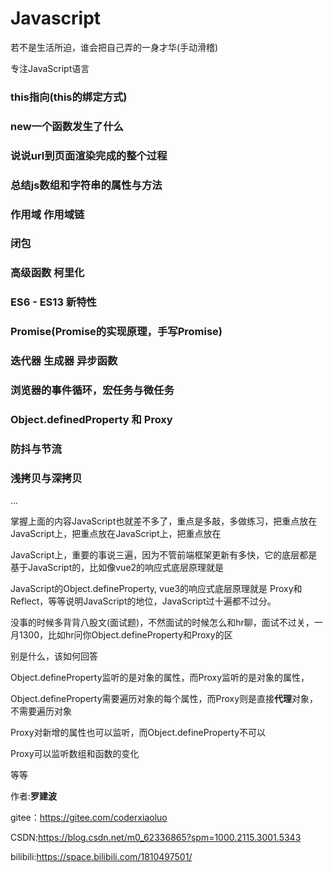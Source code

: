 # Javascript

若不是生活所迫，谁会把自己弄的一身才华(手动滑稽)

专注JavaScript语言

### this指向(this的绑定方式)

### new一个函数发生了什么

### 说说url到页面渲染完成的整个过程

### 总结js数组和字符串的属性与方法

### 作用域  作用域链 

### 闭包

### 高级函数 柯里化

### ES6 - ES13 新特性

### Promise(Promise的实现原理，手写Promise)

### 迭代器  	生成器  	异步函数

### 浏览器的事件循环，宏任务与微任务

### Object.definedProperty 和 Proxy

### 防抖与节流

### 浅拷贝与深拷贝

...

掌握上面的内容JavaScript也就差不多了，重点是多敲，多做练习，把重点放在JavaScript上，把重点放在JavaScript上，把重点放在

JavaScript上，重要的事说三遍，因为不管前端框架更新有多快，它的底层都是基于JavaScript的，比如像vue2的响应式底层原理就是

JavaScript的Object.defineProperty, vue3的响应式底层原理就是 Proxy和  Reflect，等等说明JavaScript的地位，JavaScript过十遍都不过分。

没事的时候多背背八股文(面试题)，不然面试的时候怎么和hr聊，面试不过关，一月1300，比如hr问你Object.defineProperty和Proxy的区

别是什么，该如何回答

Object.defineProperty监听的是对象的属性，而Proxy监听的是对象的属性，

Object.defineProperty需要遍历对象的每个属性，而Proxy则是直接**代理**对象，不需要遍历对象

Proxy对新增的属性也可以监听，而Object.defineProperty不可以

Proxy可以监听数组和函数的变化

等等

作者:**罗建波**

gitee：https://gitee.com/coderxiaoluo

CSDN:https://blog.csdn.net/m0_62336865?spm=1000.2115.3001.5343

bilibili:https://space.bilibili.com/1810497501/